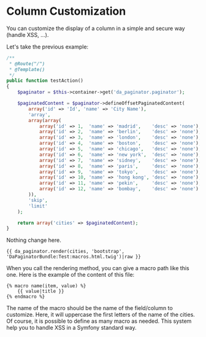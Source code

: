 Column Customization
====================

You can customize the display of a column in a simple and secure way (handle XSS, ...).

Let's take the previous example:

```php
/**
 * @Route("/")
 * @Template()
 */
public function testAction()
{
    $paginator = $this->container->get('da_paginator.paginator');

    $paginatedContent = $paginator->defineOffsetPaginatedContent(
        array('id' => 'Id', 'name' => 'City Name'),
        'array',
        array(array(
            array('id' => 1,  'name' => 'madrid',    'desc' => 'none'),
            array('id' => 2,  'name' => 'berlin',    'desc' => 'none'),
            array('id' => 3,  'name' => 'london',    'desc' => 'none'),
            array('id' => 4,  'name' => 'boston',    'desc' => 'none'),
            array('id' => 5,  'name' => 'chicago',   'desc' => 'none'),
            array('id' => 6,  'name' => 'new york',  'desc' => 'none'),
            array('id' => 7,  'name' => 'sidney',    'desc' => 'none'),
            array('id' => 8,  'name' => 'paris',     'desc' => 'none'),
            array('id' => 9,  'name' => 'tokyo',     'desc' => 'none'),
            array('id' => 10, 'name' => 'hong kong', 'desc' => 'none'),
            array('id' => 11, 'name' => 'pekin',     'desc' => 'none'),
            array('id' => 12, 'name' => 'bombay',    'desc' => 'none')
        )),
        'skip',
        'limit'
    );

    return array('cities' => $paginatedContent);
}
```

Nothing change here.

```twig
{{ da_paginator.render(cities, 'bootstrap', 'DaPaginatorBundle:Test:macros.html.twig')|raw }}
```

When you call the rendering method, you can give a macro path like this one.
Here is the example of the content of this file:

```twig
{% macro name(item, value) %}
    {{ value|title }}
{% endmacro %}
```

The name of the macro should be the name of the field/column to customize. Here, it will uppercase the first letters of the name of the cities. Of course, it is possible to define as many macro as needed. This system help you to handle XSS in a Symfony standard way.